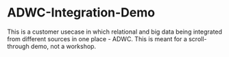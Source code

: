# ADWC-Integration-Demo
This is a customer usecase in which relational and big data being integrated from different sources in one place - ADWC. This is meant for a scroll-through demo, not a workshop.
